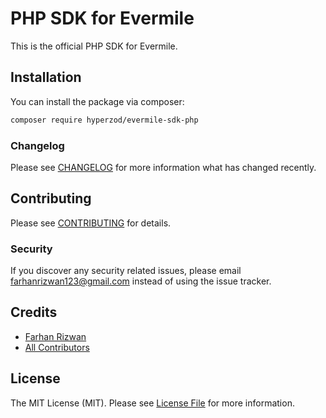 # PHP SDK for Evermile

This is the official PHP SDK for Evermile.

## Installation

You can install the package via composer:

```bash
composer require hyperzod/evermile-sdk-php
```

### Changelog

Please see [CHANGELOG](CHANGELOG.md) for more information what has changed recently.

## Contributing

Please see [CONTRIBUTING](CONTRIBUTING.md) for details.

### Security

If you discover any security related issues, please email farhanrizwan123@gmail.com instead of using the issue tracker.

## Credits

- [Farhan Rizwan](https://github.com/farhanmanna)
- [All Contributors](../../contributors)

## License

The MIT License (MIT). Please see [License File](LICENSE.md) for more information.

